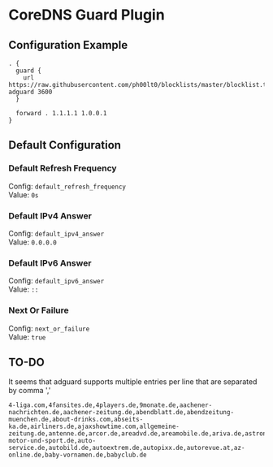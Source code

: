 # CoreDNS Guard Plugin

## Configuration Example

```
. {
  guard {
    url https://raw.githubusercontent.com/ph00lt0/blocklists/master/blocklist.txt adguard 3600
  }

  forward . 1.1.1.1 1.0.0.1
}
```

## Default Configuration

### Default Refresh Frequency

Config: `default_refresh_frequency` \
Value:  `0s`

### Default IPv4 Answer

Config: `default_ipv4_answer` \
Value:  `0.0.0.0`

### Default IPv6 Answer

Config: `default_ipv6_answer` \
Value:  `::`

### Next Or Failure

Config: `next_or_failure` \
Value:  `true`

## TO-DO

It seems that adguard supports multiple entries per line that are separated by comma ','

```
4-liga.com,4fansites.de,4players.de,9monate.de,aachener-nachrichten.de,aachener-zeitung.de,abendblatt.de,abendzeitung-muenchen.de,about-drinks.com,abseits-ka.de,airliners.de,ajaxshowtime.com,allgemeine-zeitung.de,antenne.de,arcor.de,areadvd.de,areamobile.de,ariva.de,astronews.com,aussenwirtschaftslupe.de,auszeit.bio,auto-motor-und-sport.de,auto-service.de,autobild.de,autoextrem.de,autopixx.de,autorevue.at,az-online.de,baby-vornamen.de,babyclub.de
```